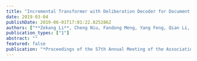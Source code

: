 ```yaml
---
title: "Incremental Transformer with Deliberation Decoder for Document Grounded Conversations"
date: 2019-03-04
publishDate: 2019-06-01T17:01:22.825286Z
authors: ["**Zekang Li**, Cheng Niu, Fandong Meng, Yang Feng, Qian Li, Jie Zhou"]
publication_types: ["1"]
abstract: ""
featured: false
publication: "*Proceedings of the 57th Annual Meeting of the Association for Computational Linguistics (Volume 1: Long Papers)*"
---
```


